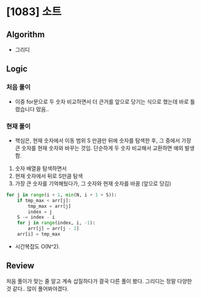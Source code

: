 # [1083] 소트
## Algorithm
- 그리디
## Logic
### 처음 풀이
- 이중 for문으로 두 숫자 비교하면서 더 큰거를 앞으로 당기는 식으로 했는데 바로 틀렸습니다 떴음..
### 현재 풀이
- 핵심은, 현재 숫자에서 이동 범위 S 만큼만 뒤에 숫자를 탐색한 후, 그 중에서 가장 큰 숫자를 현재 숫자와 바꾸는 것임. 단순하게 두 숫자 비교해서 교환하면 예외 발생함.
1. 숫자 배열을 탐색하면서
2. 현재 숫자에서 뒤로 S만큼 탐색
3. 가장 큰 숫자를 기억해뒀다가, 그 숫자와 현재 숫자를 바꿈 (앞으로 당김)
```python
for j in range(i + 1, min(N, i + 1 + S)):
    if tmp_max < arr[j]:
        tmp_max = arr[j]
        index = j
    S -= index - i
    for j in range(index, i, -1):
        arr[j] = arr[j - 1]
    arr[i] = tmp_max
```
- 시간복잡도 O(N^2).

## Review
처음 풀이가 맞는 줄 알고 계속 삽질하다가 결국 다른 풀이 봤다. 그리디는 정말 다양한 것 같다.. 많이 풀어봐야겠다.
